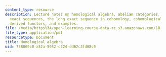 ```yaml
---
content_type: resource
description: Lecture notes on homological algebra, abelian categories, complexes and
  exact sequences, the long exact sequence in cohomology, cohomological functors,
  derived functors, and examples.
file: /media/https%3A/open-learning-course-data-rc.s3.amazonaws.com/18-726-algebraic-geometry-spring-2009/738060c0a52a5982c224dd62c3fd68c0_MIT18_726s09_lec16_homalg.pdf
file_type: application/pdf
resourcetype: Document
title: Homological algebra
uid: 738060c0-a52a-5982-c224-dd62c3fd68c0
---
```

